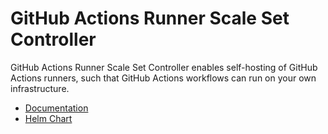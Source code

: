 # GitHub Actions Runner Scale Set Controller

GitHub Actions Runner Scale Set Controller enables self-hosting of GitHub Actions runners, such that GitHub Actions workflows can run on your own infrastructure.

- [Documentation](https://docs.github.com/en/actions/hosting-your-own-runners/managing-self-hosted-runners-with-actions-runner-controller/deploying-runner-scale-sets-with-actions-runner-controller)
- [Helm Chart](https://github.com/actions/actions-runner-controller/tree/master/charts/gha-runner-scale-set-controller)

